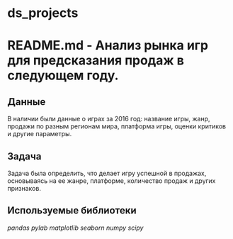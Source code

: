 # ds_projects

# README.md - Анализ рынка игр для предсказания продаж в следующем году.


## Данные

В наличии были данные о играх за 2016 год: название игры, жанр, продажи по разным регионам мира, платформа игры, оценки критиков и другие параметры. 

## Задача

Задача была определить, что делает игру успешной в продажах, основываясь на ее жанре, платформе, количество продаж и других признаков.  

## Используемые библиотеки
*pandas*
*pylab*
*matplotlib*
*seaborn*
*numpy*
*scipy*